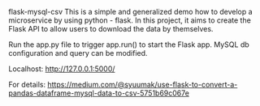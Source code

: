 flask-mysql-csv
This is a simple and generalized demo how to develop a microservice by using python - flask.
In this project, it aims to create the Flask API to allow users to download the data by themselves.

Run the app.py file to trigger app.run() to start the Flask app.
MySQL db configuration and query can be modified. 

Localhost:
http://127.0.0.1:5000/

For details:
https://medium.com/@syuumak/use-flask-to-convert-a-pandas-dataframe-mysql-data-to-csv-5751b69c067e
